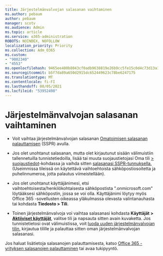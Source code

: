 ```yaml
---
title: Järjestelmänvalvojan salasanan vaihtaminen
ms.author: pebaum
author: pebaum
manager: scotv
ms.audience: Admin
ms.topic: article
ms.service: o365-administration
ROBOTS: NOINDEX, NOFOLLOW
localization_priority: Priority
ms.collection: Adm_O365
ms.custom:
- "9002340"
- "4553"
ms.openlocfilehash: 9465ee400b8043cf0adb9638819e26b9cc5fe15c0d4c73d13a1f4fc237b2e6ea
ms.sourcegitcommit: b5f7da89a650d2915dc652449623c78be6247175
ms.translationtype: MT
ms.contentlocale: fi-FI
ms.lasthandoff: 08/05/2021
ms.locfileid: "53952498"
---
```

# <a name="admin-password-reset"></a>Järjestelmänvalvojan salasanan vaihtaminen

- Voit vaihtaa järjestelmänvalvojan salasanan [Omatoimisen salasanan palauttamisen](https://passwordreset.microsoftonline.com/) (SSPR) avulla.

- Jos olet unohtanut salasanan, mutta olet kirjautunut sisään välimuistiin tallennetuilla tunnistetiedoilla, lisää tai muuta suojaustietojasi Oma tili [> suojaustiedot](https://mysignins.microsoft.com/security-info)-kohdassa ja vaihda sitten [salasanasi SSPR-tunnuksella.](https://passwordreset.microsoftonline.com/) (Useimmissa tileissä on käytettävä vaihtoehtoista sähköpostiosoitetta ja puhelinnumeroa, jotta palautus viimeistellään).

- Jos olet unohtanut käyttäjänimesi, etsi vaihtoehtoisesta/henkilökohtaisesta sähköpostista ".onmicrosoft.com" löytääksesi sähköpostin, jossa se voi olla.  Käyttäjänimi löytyy myös Office 365 -sovellusten oikeassa yläkulmassa olevasta valintanauhasta tai kohdasta **Tiedosto > Tili**.

- Toinen järjestelmänvalvoja voi vaihtaa salasanasi kohdasta **Käyttäjät > [Aktiiviset käyttäjät](https://portal.office.com/adminportal/home#/users)**, valitse tili ja napsauta sitten avain kuvaketta.  Jos tunnistetietosi ovat välimuistissa, voit [luoda uuden järjestelmänvalvojan tilin](https://portal.office.com/adminportal/home#/users), kirjautua tilille ja palauttaa sitten oman järjestelmänvalvojan salasanasi.

Jos haluat lisätietoja salasanojen palauttamisesta, katso [Office 365 -yrityksen salasanojen palauttaminen](/microsoft-365/admin/add-users/reset-passwords) tai avaa tukipyyntö.
